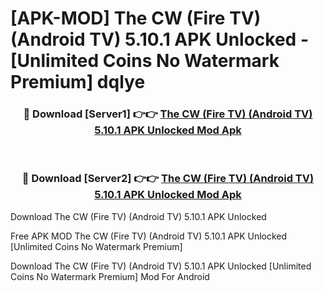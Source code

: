 # [APK-MOD] The CW (Fire TV) (Android TV) 5.10.1 APK Unlocked - [Unlimited Coins No Watermark Premium] dqlye



<div align="center">
<h3>🔴 Download [Server1] 👉👉 <a href="https://momento.my/?title=The_CW_(Fire_TV)_(Android_TV)_5.10.1_APK_Unlocked">The CW (Fire TV) (Android TV) 5.10.1 APK Unlocked Mod Apk</a></h3><br>

<h3>🔴 Download [Server2] 👉👉 <a href="https://momento.my/?title=The_CW_(Fire_TV)_(Android_TV)_5.10.1_APK_Unlocked">The CW (Fire TV) (Android TV) 5.10.1 APK Unlocked Mod Apk</a></h3>
</div>



Download The CW (Fire TV) (Android TV) 5.10.1 APK Unlocked 

Free APK MOD The CW (Fire TV) (Android TV) 5.10.1 APK Unlocked [Unlimited Coins No Watermark Premium]

Download The CW (Fire TV) (Android TV) 5.10.1 APK Unlocked [Unlimited Coins No Watermark Premium] Mod For Android

